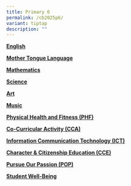 ```yaml
---
title: Primary 6
permalink: /cb2025p6/
variant: tiptap
description: ""
---
```

<p><strong><a href="/files/Curriculum Briefing Slides/2025/2025_Curriculum_Briefing_P6_English.pdf" rel="noopener noreferrer nofollow" target="_blank">English</a></strong>
</p>
<p></p>
<p><strong><a href="/files/Curriculum Briefing Slides/2025/2025_Curriculum_Briefing_P6_Mother_Tongue.pdf" rel="noopener noreferrer nofollow" target="_blank">Mother Tongue Language</a></strong>
</p>
<p></p>
<p><strong><a href="/files/Curriculum Briefing Slides/2025/2025_Curriculum_Briefing_P6_Maths.pdf" rel="noopener noreferrer nofollow" target="_blank">Mathematics</a></strong>
</p>
<p></p>
<p><strong><a href="/files/Curriculum Briefing Slides/2025/2025_Curriculum_Briefing_P6_Science.pdf" rel="noopener noreferrer nofollow" target="_blank">Science</a></strong>
</p>
<p></p>
<p><strong><a href="/files/Curriculum Briefing Slides/2025/2025_Curriculum_Briefing_P1_to_P6_Art.pdf" rel="noopener noreferrer nofollow" target="_blank">Art</a></strong>
</p>
<p></p>
<p><strong><a href="/files/Curriculum Briefing Slides/2025/2025_Curriculum_Briefing_P1_to_P6_Music.pdf" rel="noopener noreferrer nofollow" target="_blank">Music</a></strong>
</p>
<p></p>
<p><strong><a href="/files/Curriculum Briefing Slides/2025/2025_Curriculum_Briefing_P5_to_P6_PHF.pdf" rel="noopener noreferrer nofollow" target="_blank">Physical Health and Fitness (PHF)</a></strong>
</p>
<p></p>
<p><strong><a href="/files/Curriculum Briefing Slides/2025/2025_Curriculum_Briefing_P6_CCA.pdf" rel="noopener noreferrer nofollow" target="_blank">Co-Curricular Activity (CCA)</a></strong>
</p>
<p></p>
<p><strong><a href="/files/Curriculum Briefing Slides/2025/2025_Curriculum_Briefing_P6_ICT.pdf" rel="noopener noreferrer nofollow" target="_blank">Information Communication Technology (ICT)</a></strong>
</p>
<p></p>
<p><strong><a href="/files/Curriculum Briefing Slides/2025/2025_Curriculum_Briefing_P5_to_P6_CCE.pdf" rel="noopener noreferrer nofollow" target="_blank">Character &amp; Citizenship Education (CCE)</a></strong>
</p>
<p></p>
<p><strong><a href="/files/Curriculum Briefing Slides/2025/2025_Curriculum_Briefing_P4_to_P6_POP.pdf" rel="noopener noreferrer nofollow" target="_blank">Pursue Our Passion (POP)</a></strong>
</p>
<p></p>
<p><strong><a href="/files/Curriculum Briefing Slides/2025/2025_Curriculum_Briefing_SWB.pdf" rel="noopener noreferrer nofollow" target="_blank">Student Well-Being</a></strong>
</p>
<p></p>